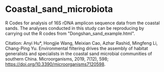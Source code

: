 # Coastal_sand_microbiota
R Codes for analysis of 16S rDNA amplicon sequence data from the coastal sands.
The analyses conducted in this study can be reproducing by carrying out the R codes from "Dongshan_sand_example.html".

Citation: Anyi Hu*, Hongjie Wang, Meixian Cao, Azhar Rashid, Mingfeng Li, Chang-Ping Yu. Environmental filtering drives the assembly of habitat generalists and specialists in the coastal sand microbial communities of southern China. Microorganisms, 2019, 7(12), 598; https://doi.org/10.3390/microorganisms7120598.
